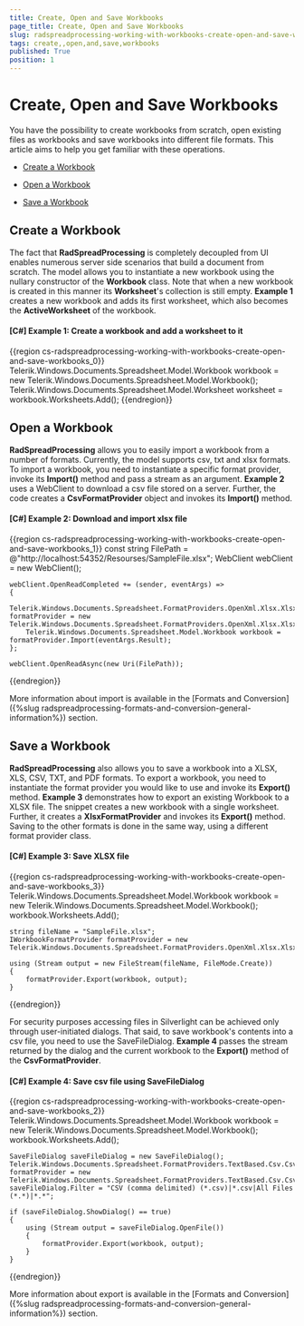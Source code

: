 ```yaml
---
title: Create, Open and Save Workbooks
page_title: Create, Open and Save Workbooks
slug: radspreadprocessing-working-with-workbooks-create-open-and-save-workbooks
tags: create,,open,and,save,workbooks
published: True
position: 1
---
```


# Create, Open and Save Workbooks



You have the possibility to create workbooks from scratch, open existing files as workbooks and save workbooks into different file formats. This article aims to help you get familiar with these operations.
      

* [Create a Workbook](#create-a-workbook)

* [Open a Workbook](#open-a-workbook)

* [Save a Workbook](#save-a-workbook)

## Create a Workbook

The fact that __RadSpreadProcessing__ is completely decoupled from UI enables numerous server side scenarios that build a document from scratch. The model allows you to instantiate a new workbook using the nullary constructor of the __Workbook__ class. Note that when a new workbook is created in this manner its __Worksheet__'s collection is still empty. __Example 1__ creates a new workbook and adds its first worksheet, which also becomes the __ActiveWorksheet__ of the workbook.
        

#### __[C#] Example 1: Create a workbook and add a worksheet to it__

{{region cs-radspreadprocessing-working-with-workbooks-create-open-and-save-workbooks_0}}
	Telerik.Windows.Documents.Spreadsheet.Model.Workbook workbook = new Telerik.Windows.Documents.Spreadsheet.Model.Workbook();
	Telerik.Windows.Documents.Spreadsheet.Model.Worksheet worksheet = workbook.Worksheets.Add();
{{endregion}}



## Open a Workbook

__RadSpreadProcessing__ allows you to easily import a workbook from a number of formats. Currently, the model supports csv, txt and xlsx formats. To import a workbook, you need to instantiate a specific format provider, invoke its __Import()__ method and pass a stream as an argument. __Example 2__ uses a WebClient to download a csv file stored on a server. Further, the code creates a __CsvFormatProvider__ object and invokes its __Import()__ method.
        

#### __[C#] Example 2: Download and import xlsx file__

{{region cs-radspreadprocessing-working-with-workbooks-create-open-and-save-workbooks_1}}
	const string FilePath = @"http://localhost:54352/Resourses/SampleFile.xlsx";
	WebClient webClient = new WebClient();
	
	webClient.OpenReadCompleted += (sender, eventArgs) =>
	{
	    Telerik.Windows.Documents.Spreadsheet.FormatProviders.OpenXml.Xlsx.XlsxFormatProvider formatProvider = new Telerik.Windows.Documents.Spreadsheet.FormatProviders.OpenXml.Xlsx.XlsxFormatProvider();
	    Telerik.Windows.Documents.Spreadsheet.Model.Workbook workbook = formatProvider.Import(eventArgs.Result);
	};
	
	webClient.OpenReadAsync(new Uri(FilePath));
{{endregion}}



More information about import is available in the [Formats and Conversion]({%slug radspreadprocessing-formats-and-conversion-general-information%}) section.
        

## Save a Workbook


__RadSpreadProcessing__ also allows you to save a workbook into a XLSX, XLS, CSV, TXT, and PDF formats. To export a workbook, you need to instantiate the format provider you would like to use and invoke its __Export()__ method. __Example 3__ demonstrates how to export an existing Workbook to a XLSX file. The snippet creates a new workbook with a single worksheet. Further, it creates a __XlsxFormatProvider__ and invokes its __Export()__ method. Saving to the other formats is done in the same way, using a different format provider class.
          

#### __[C#] Example 3: Save XLSX file__

{{region cs-radspreadprocessing-working-with-workbooks-create-open-and-save-workbooks_3}}
	Telerik.Windows.Documents.Spreadsheet.Model.Workbook workbook = new Telerik.Windows.Documents.Spreadsheet.Model.Workbook();
	workbook.Worksheets.Add();
	
	string fileName = "SampleFile.xlsx";
	IWorkbookFormatProvider formatProvider = new Telerik.Windows.Documents.Spreadsheet.FormatProviders.OpenXml.Xlsx.XlsxFormatProvider();
	
	using (Stream output = new FileStream(fileName, FileMode.Create))
	{
	    formatProvider.Export(workbook, output);
	}
{{endregion}}


For security purposes accessing files in Silverlight can be achieved only through user-initiated dialogs. That said, to save workbook's contents into a csv file, you need to use the SaveFileDialog. __Example 4__ passes the stream returned by the dialog and the current workbook to the __Export()__ method of the __CsvFormatProvider__.
          

#### __[C#] Example 4: Save csv file using SaveFileDialog__

{{region cs-radspreadprocessing-working-with-workbooks-create-open-and-save-workbooks_2}}
	Telerik.Windows.Documents.Spreadsheet.Model.Workbook workbook = new Telerik.Windows.Documents.Spreadsheet.Model.Workbook();
	workbook.Worksheets.Add();
	
	SaveFileDialog saveFileDialog = new SaveFileDialog();
	Telerik.Windows.Documents.Spreadsheet.FormatProviders.TextBased.Csv.CsvFormatProvider formatProvider = new Telerik.Windows.Documents.Spreadsheet.FormatProviders.TextBased.Csv.CsvFormatProvider();
	saveFileDialog.Filter = "CSV (comma delimited) (*.csv)|*.csv|All Files (*.*)|*.*";
	
	if (saveFileDialog.ShowDialog() == true)
	{
	    using (Stream output = saveFileDialog.OpenFile())
	    {
	        formatProvider.Export(workbook, output);
	    }
	}
{{endregion}}

More information about export is available in the [Formats and Conversion]({%slug radspreadprocessing-formats-and-conversion-general-information%}) section.
        
